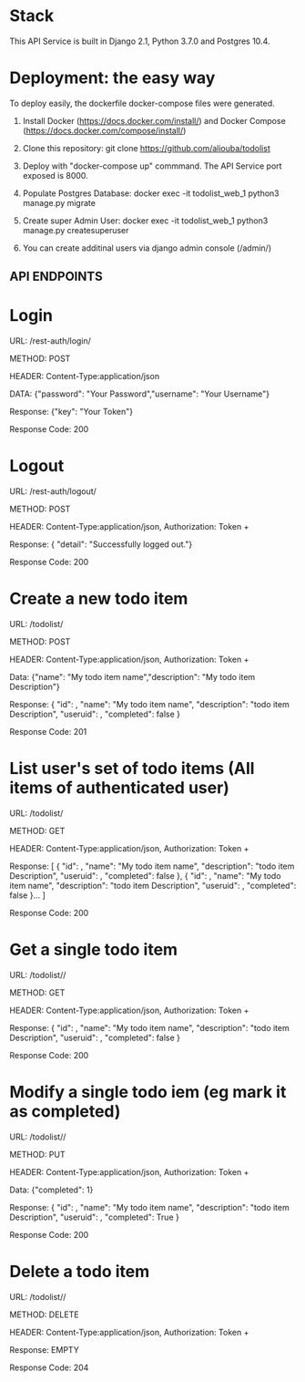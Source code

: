 # Stack

This API Service is built in Django 2.1, Python 3.7.0 and Postgres 10.4.

# Deployment: the easy way  

To deploy easily, the dockerfile docker-compose files were generated. 

1. Install Docker (https://docs.docker.com/install/) and Docker Compose (https://docs.docker.com/compose/install/)

2. Clone this repository: git clone https://github.com/aliouba/todolist

3. Deploy with "docker-compose up" commmand. The API Service port exposed is 8000.

4. Populate Postgres Database: docker exec -it todolist_web_1 python3 manage.py migrate

5. Create super Admin User: docker exec -it todolist_web_1 python3 manage.py createsuperuser

6. You can create additinal users via django admin console (/admin/)

## API ENDPOINTS

# Login 

URL: /rest-auth/login/

METHOD: POST 

HEADER: Content-Type:application/json

DATA: {"password": "Your Password","username": "Your Username"}

Response: {"key": "Your Token"}
  
Response Code:  200

# Logout

URL: /rest-auth/logout/

METHOD: POST 

HEADER: Content-Type:application/json, Authorization: Token + <Your Token>

Response: { "detail": "Successfully logged out."}

Response Code:  200

# Create a new todo item

URL: /todolist/

METHOD: POST 

HEADER: Content-Type:application/json, Authorization: Token + <Your Token>

Data: {"name": "My todo item name","description": "My todo item Description"}

Response: {
    "id": <item ID>,
    "name": "My todo item name",
    "description": "todo item Description",
    "useruid": <User ID that created this item>,
    "completed": false
}

Response Code:  201

# List user's set of todo items (All items of authenticated user)

URL: /todolist/

METHOD: GET 

HEADER: Content-Type:application/json, Authorization: Token + <Your Token>

Response: [
    {
    "id": <item ID>,
    "name": "My todo item name",
    "description": "todo item Description",
    "useruid": <User ID that created this item>,
    "completed": false
    },
      {
    "id": <item ID>,
    "name": "My todo item name",
    "description": "todo item Description",
    "useruid": <User ID that created this item>,
    "completed": false
    }...
]

Response Code:  200

# Get a single todo item

URL: /todolist/<item ID>/

METHOD: GET 

HEADER: Content-Type:application/json, Authorization: Token + <Your Token>

Response: {
    "id": <item ID>,
    "name": "My todo item name",
    "description": "todo item Description",
    "useruid": <User ID that created this item>,
    "completed": false
    }

Response Code:  200

# Modify a single todo iem (eg mark it as completed)

URL: /todolist/<item ID>/

METHOD: PUT 

HEADER: Content-Type:application/json, Authorization: Token + <Your Token>

Data: {"completed": 1}

Response: {
    "id": <item ID>,
    "name": "My todo item name",
    "description": "todo item Description",
    "useruid": <User ID that created this item>,
    "completed": True
}

Response Code:  200

# Delete a todo item

URL: /todolist/<item ID>/

METHOD: DELETE 

HEADER: Content-Type:application/json, Authorization: Token + <Your Token>

Response: EMPTY

Response Code:  204
